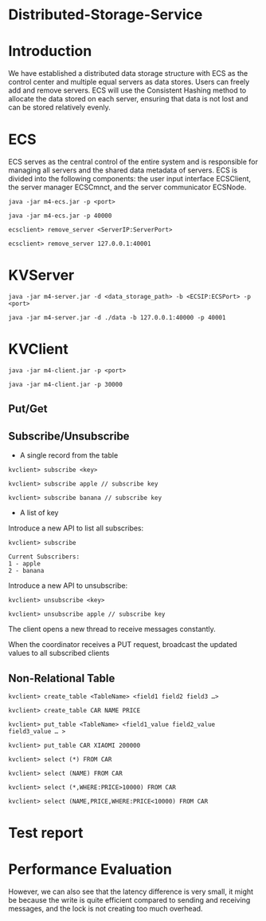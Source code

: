 # Distributed-Storage-Service
# Introduction
We have established a distributed data storage structure with ECS as the control center and multiple equal servers as data stores. Users can freely add and remove servers. ECS will use the Consistent Hashing method to allocate the data stored on each server, ensuring that data is not lost and can be stored relatively evenly.
# ECS
ECS serves as the central control of the entire system and is responsible for managing all servers and the shared data metadata of servers. ECS is divided into the following components: the user input interface ECSClient, the server manager ECSCmnct, and the server communicator ECSNode.
```
java -jar m4-ecs.jar -p <port>

java -jar m4-ecs.jar -p 40000
```
```
ecsclient> remove_server <ServerIP:ServerPort>

ecsclient> remove_server 127.0.0.1:40001
```

# KVServer
```
java -jar m4-server.jar -d <data_storage_path> -b <ECSIP:ECSPort> -p <port>

java -jar m4-server.jar -d ./data -b 127.0.0.1:40000 -p 40001
```

# KVClient
```
java -jar m4-client.jar -p <port>

java -jar m4-client.jar -p 30000
```
## Put/Get

## Subscribe/Unsubscribe
- A single record from the table

```
kvclient> subscribe <key>

kvclient> subscribe apple // subscribe key

kvclient> subscribe banana // subscribe key
```

- A list of key

Introduce a new API to list all subscribes:

```
kvclient> subscribe

Current Subscribers:
1 - apple
2 - banana
```

Introduce a new API to unsubscribe:

```
kvclient> unsubscribe <key>

kvclient> unsubscribe apple // subscribe key
```

The client opens a new thread to receive messages constantly. 

When the coordinator receives a PUT request, broadcast the updated values to all subscribed clients

## Non-Relational Table
```
kvclient> create_table <TableName> <field1 field2 field3 …>

kvclient> create_table CAR NAME PRICE

kvclient> put_table <TableName> <field1_value field2_value field3_value … >

kvclient> put_table CAR XIAOMI 200000

kvclient> select (*) FROM CAR

kvclient> select (NAME) FROM CAR 

kvclient> select (*,WHERE:PRICE>10000) FROM CAR

kvclient> select (NAME,PRICE,WHERE:PRICE<10000) FROM CAR
```

# Test report


# Performance Evaluation

However, we can also see that the latency difference is very small, it might be because the write is quite efficient compared to sending and receiving messages, and the lock is not creating too much overhead.


